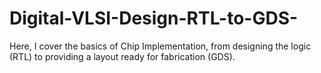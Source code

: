 # Digital-VLSI-Design-RTL-to-GDS-
Here, I  cover the basics of Chip Implementation, from designing the logic (RTL) to providing a layout ready for fabrication (GDS).
